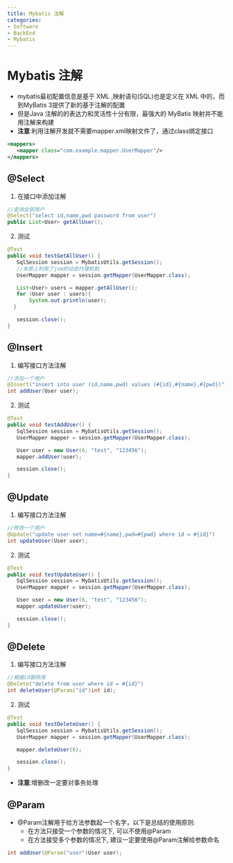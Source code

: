 ```yaml
---
title: Mybatis 注解
categories:
- Software
- BackEnd
- Mybatis
---
```

# Mybatis 注解

- mybatis最初配置信息是基于 XML ,映射语句(SQL)也是定义在 XML 中的，而到MyBatis 3提供了新的基于注解的配置
- 但是Java 注解的的表达力和灵活性十分有限，最强大的 MyBatis 映射并不能用注解来构建
- **注意**:利用注解开发就不需要mapper.xml映射文件了，通过class绑定接口

```xml
<mappers>
   <mapper class="com.example.mapper.UserMapper"/>
</mappers>
```

## @Select

1. 在接口中添加注解

```java
//查询全部用户
@Select("select id,name,pwd password from user")
public List<User> getAllUser();
```

2. 测试

```java
@Test
public void testGetAllUser() {
   SqlSession session = MybatisUtils.getSession();
   //本质上利用了jvm的动态代理机制
   UserMapper mapper = session.getMapper(UserMapper.class);

   List<User> users = mapper.getAllUser();
   for (User user : users){
       System.out.println(user);
  }

   session.close();
}
```

## @Insert

1. 编写接口方法注解

```java
//添加一个用户
@Insert("insert into user (id,name,pwd) values (#{id},#{name},#{pwd})")
int addUser(User user);
```

2. 测试

```java
@Test
public void testAddUser() {
   SqlSession session = MybatisUtils.getSession();
   UserMapper mapper = session.getMapper(UserMapper.class);

   User user = new User(6, "test", "123456");
   mapper.addUser(user);

   session.close();
}
```

## @Update

1. 编写接口方法注解

```java
//修改一个用户
@Update("update user set name=#{name},pwd=#{pwd} where id = #{id}")
int updateUser(User user);
```

2. 测试

```java
@Test
public void testUpdateUser() {
   SqlSession session = MybatisUtils.getSession();
   UserMapper mapper = session.getMapper(UserMapper.class);

   User user = new User(6, "test", "123456");
   mapper.updateUser(user);

   session.close();
}
```

## @Delete

1. 编写接口方法注解

```java
//根据id删除用
@Delete("delete from user where id = #{id}")
int deleteUser(@Param("id")int id);
```

2. 测试

```java
@Test
public void testDeleteUser() {
   SqlSession session = MybatisUtils.getSession();
   UserMapper mapper = session.getMapper(UserMapper.class);

   mapper.deleteUser(6);

   session.close();
}
```

- **注意**:增删改一定要对事务处理

## @Param

- @Param注解用于给方法参数起一个名字，以下是总结的使用原则:
    - 在方法只接受一个参数的情况下, 可以不使用@Param
    - 在方法接受多个参数的情况下, 建议一定要使用@Param注解给参数命名

```java
int addUser(@Param("user")User user);
```